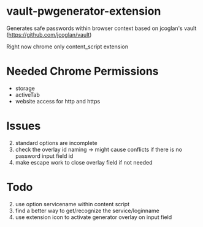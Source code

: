 vault-pwgenerator-extension
===========================

Generates safe passwords within browser context based on jcoglan's vault (https://github.com/jcoglan/vault)

Right now chrome only content_script extension

Needed Chrome Permissions
=========================
* storage
* activeTab
* website access for http and https

Issues
=======
2) standard options are incomplete
3) check the overlay id naming -> might cause conflicts if there is no password input field id
4) make escape work to close overlay field if not needed

Todo
======
2) use option servicename within content script
3) find a better way to get/recognize the service/loginname
4) use extension icon to activate generator overlay on input field